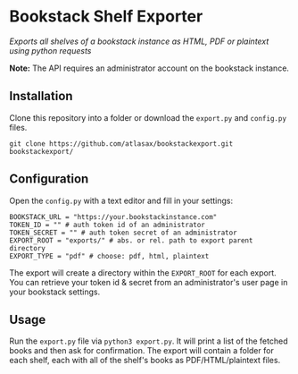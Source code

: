 # Bookstack Shelf Exporter
_Exports all shelves of a bookstack instance as HTML, PDF or plaintext using python requests_

__Note:__ The API requires an administrator account on the bookstack instance.

## Installation

Clone this repository into a folder or download the `export.py` and `config.py` files.  
  
    git clone https://github.com/atlasax/bookstackexport.git bookstackexport/

## Configuration

Open the `config.py` with a text editor and fill in your settings:  
  
    BOOKSTACK_URL = "https://your.bookstackinstance.com"
    TOKEN_ID = "" # auth token id of an administrator
    TOKEN_SECRET = "" # auth token secret of an administrator
    EXPORT_ROOT = "exports/" # abs. or rel. path to export parent directory
    EXPORT_TYPE = "pdf" # choose: pdf, html, plaintext

The export will create a directory within the `EXPORT_ROOT` for each export.  
You can retrieve your token id & secret from an administrator's user page in your bookstack settings.

## Usage

Run the `export.py` file via `python3 export.py`. It will print a list of the fetched books and then ask for confirmation. The export will contain a folder for each shelf, each with all of the shelf's books as PDF/HTML/plaintext files.
